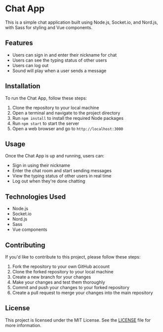# Chat App

This is a simple chat application built using Node.js, Socket.io, and Nord.js, with Sass for styling and Vue components.

## Features

- Users can sign in and enter their nickname for chat
- Users can see the typing status of other users
- Users can log out
- Sound will play when a user sends a message

## Installation

To run the Chat App, follow these steps:

1. Clone the repository to your local machine
2. Open a terminal and navigate to the project directory
3. Run `npm install` to install the required Node packages
4. Run `npm start` to start the server
5. Open a web browser and go to `http://localhost:3000`

## Usage

Once the Chat App is up and running, users can:

- Sign in using their nickname
- Enter the chat room and start sending messages
- View the typing status of other users in real time
- Log out when they're done chatting

## Technologies Used

- Node.js
- Socket.io
- Nord.js
- Sass
- Vue components

## Contributing

If you'd like to contribute to this project, please follow these steps:

1. Fork the repository to your own GitHub account
2. Clone the forked repository to your local machine
3. Create a new branch for your changes
4. Make your changes and test them thoroughly
5. Commit and push your changes to your forked repository
6. Create a pull request to merge your changes into the main repository

## License

This project is licensed under the MIT License. See the [LICENSE](LICENSE) file for more information.
